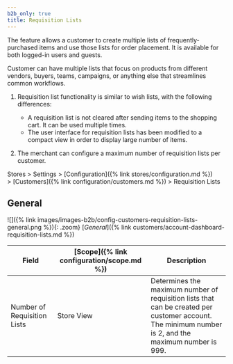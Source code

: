 ```yaml
---
b2b_only: true
title: Requisition Lists
---
```


The feature allows a customer to create multiple lists of frequently-purchased items and use those lists for order placement.
It is available for both logged-in users and guests.

Customer can have multiple lists that focus on products from different vendors, buyers, teams, campaigns, or anything else that streamlines common workflows.

1. Requisition list functionality is similar to wish lists, with the following differences:

    - A requisition list is not cleared after sending items to the shopping cart. It can be used multiple times.
    - The user interface for requisition lists has been modified to a compact view in order to display large number of items.

1. The merchant can configure a maximum number of requisition lists per customer.

Stores > Settings > [Configuration]({% link stores/configuration.md %}) > [Customers]({% link configuration/customers.md %}) > Requisition Lists

## General

![]({% link images/images-b2b/config-customers-requisition-lists-general.png %}){: .zoom}
[_General_]({% link customers/account-dashboard-requisition-lists.md %})

|Field|[Scope]({% link configuration/scope.md %})|Description|
|--- |--- |--- |
|Number of Requisition Lists|Store View|Determines the maximum number of requisition lists that can be created per customer account. The minimum number is 2, and the maximum number is 999.|



